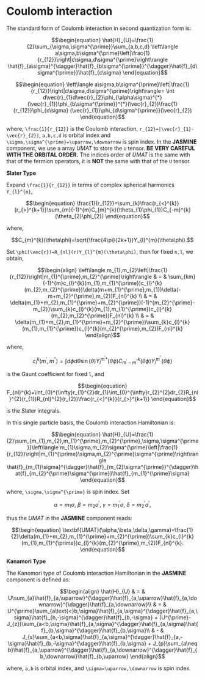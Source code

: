 # Coulomb interaction

The standard form of Coulomb interaction in second quantization form is:
```math
\begin{equation}
\hat{H}_{U}=\frac{1}{2}\sum_{\sigma,\sigma^{\prime}}\sum_{a,b,c,d}
\left\langle a\sigma,b\sigma^{\prime}\left|\frac{1}{r_{12}}\right|c\sigma,d\sigma^{\prime}\right\rangle
\hat{f}_{a\sigma}^{\dagger}\hat{f}_{b\sigma^{\prime}}^{\dagger}\hat{f}_{d\sigma^{\prime}}\hat{f}_{c\sigma}
\end{equation}
```

```math
\begin{equation}
\left\langle a\sigma,b\sigma^{\prime}\left|\frac{1}{r_{12}}\right|c\sigma,d\sigma^{\prime}\right\rangle=
\int d\vec{r}_{1}d\vec{r}_{2}\phi_{\alpha\sigma}^{*}(\vec{r}_{1})\phi_{b\sigma^{\prime}}^{*}(\vec{r}_{2})\frac{1}{r_{12}}\phi_{c\sigma}
(\vec{r}_{1})\phi_{d\sigma^{\prime}}(\vec{r}_{2})
\end{equation}
```

where, ``\frac{1}{r_{12}}`` is the Coulomb interaction, ``r_{12}=|\vec{r}_{1}-\vec{r}_{2}|``, ``a,b,c,d`` is orbital index and ``\sigma,\sigma^{\prime}=\uparrow,\downarrow`` is spin index. In the **JASMINE** component, we use a array *UMAT* to store the ``U`` tensor. **BE VERY CAREFUL WITH THE ORBITAL ORDER.** The indices order of *UMAT* is the same with that of the fermion operators, it is **NOT** the same with that of the ``U`` tensor.

**Slater Type**

Expand ``\frac{1}{r_{12}}`` in terms of complex spherical harmonics ``Y_{l}^{m}``,

```math
\begin{equation}
\frac{1}{r_{12}}=\sum_{k}\frac{r_{<}^{k}}{r_{>}^{k+1}}\sum_{m}(-1)^{m}C_{m}^{k}(\theta_{1}\phi_{1})C_{-m}^{k}(\theta_{2}\phi_{2})
\end{equation}
```
where,

```math
C_{m}^{k}(\theta\phi)=\sqrt{\frac{4\pi}{2k+1}}Y_{l}^{m}(\theta\phi).
```

Set ``\phi(\vec{r})=R_{nl}(r)Y_{l}^{m}(\theta\phi)``, then for fixed ``n,l``, we obtain,

```math
\begin{align}
\left\langle m_{1},m_{2}\left|\frac{1}{r_{12}}\right|m_{1}^{\prime},m_{2}^{\prime}\right\rangle & = & \sum_{km}(-1)^{m}c_{l}^{k}(m_{1},m_{1}^{\prime})c_{l}^{k}(m_{2},m_{2}^{\prime})\delta(m+m_{1}^{\prime},m_{1})\delta(-m+m_{2}^{\prime},m_{2})F_{nl}^{k} \\
 & = & \delta(m_{1}+m_{2},m_{1}^{\prime}+m_{2}^{\prime})(-1)^{m_{2}^{\prime}-m_{2}}\sum_{k}c_{l}^{k}(m_{1},m_{1}^{\prime})c_{l}^{k}(m_{2},m_{2}^{\prime})F_{nl}^{k} \\
 & = & \delta(m_{1}+m_{2},m_{1}^{\prime}+m_{2}^{\prime})\sum_{k}c_{l}^{k}(m_{1},m_{1}^{\prime})c_{l}^{k}(m_{2}^{\prime},m_{2})F_{nl}^{k}
\end{align}
```

where,

```math
\begin{equation}
c_{l}^{k}(m^{\prime},m^{\prime\prime})=\int d\phi d\theta \sin(\theta)Y_{l}^{m^{\prime}*}(\theta\phi)C_{m^{\prime}-m^{\prime\prime}}^{k}(\theta\phi)Y_{l}^{m^{\prime\prime}}(\theta\phi)
\end{equation}
```

is the Gaunt coefficient for fixed ``l``, and

```math
\begin{equation}
F_{nl}^{k}=\int_{0}^{\infty}r_{1}^{2}dr_{1}\int_{0}^{\infty}r_{2}^{2}dr_{2}R_{nl}^{2}(r_{1})R_{nl}^{2}(r_{2})\frac{r_{<}^{k}}{r_{>}^{k+1}}
\end{equation}
```
is the Slater integrals.

In this single particle basis, the Coulomb interaction Hamiltonian is:
```math
\begin{equation}
\hat{H}_{U}=\frac{1}{2}\sum_{m_{1},m_{2},m_{1}^{\prime},m_{2}^{\prime},\sigma,\sigma^{\prime}}\left\langle m_{1}\sigma,m_{2}\sigma^{\prime}\left|\frac{1}{r_{12}}\right|m_{1}^{\prime}\sigma,m_{2}^{\prime}\sigma^{\prime}\right\rangle \hat{f}_{m_{1}\sigma}^{\dagger}\hat{f}_{m_{2}\sigma^{\prime}}^{\dagger}\hat{f}_{m_{2}^{\prime}\sigma^{\prime}}\hat{f}_{m_{1}^{\prime}\sigma}
\end{equation}
```
where, ``\sigma,\sigma^{\prime}`` is spin index. Set

```math
\alpha=m_{1}\sigma,\ \beta=m_{2}\sigma^{\prime},\ \gamma=m_{1}^{\prime}\sigma,\ \delta=m_{2}^{\prime}\sigma^{\prime},
```

thus the *UMAT* in the **JASMINE** component reads:

```math
\begin{equation}
\textbf{UMAT}(\alpha,\beta,\delta,\gamma)=\frac{1}{2}\delta(m_{1}+m_{2},m_{1}^{\prime}+m_{2}^{\prime})\sum_{k}c_{l}^{k}(m_{1},m_{1}^{\prime})c_{l}^{k}(m_{2}^{\prime},m_{2})F_{nl}^{k}.
\end{equation}
```

**Kanamori Type**

The Kanomori type of Coulomb interaction Hamiltonian in the **JASMINE** component is defined as:

```math
\begin{align}
\hat{H}_{U} & = & U\sum_{a}\hat{f}_{a,\uparrow}^{\dagger}\hat{f}_{a,\uparrow}\hat{f}_{a,\downarrow}^{\dagger}\hat{f}_{a,\downarrow}\\
 & = & U^{\prime}\sum_{a\text{<}b,\sigma}\hat{f}_{a,\sigma}^{\dagger}\hat{f}_{a,\sigma}\hat{f}_{b,-\sigma}^{\dagger}\hat{f}_{b,-\sigma}
  + (U^{\prime}-J_{z})\sum_{a<b,\sigma}\hat{f}_{a,\sigma}^{\dagger}\hat{f}_{a,\sigma}\hat{f}_{b,\sigma}^{\dagger}\hat{f}_{b,\sigma}\\
 & - & J_{s}\sum_{a<b,\sigma}\hat{f}_{a,\sigma}^{\dagger}\hat{f}_{a,-\sigma}\hat{f}_{b,-\sigma}^{\dagger}\hat{f}_{b,\sigma}
  +  J_{p}\sum_{a\neq b}\hat{f}_{a,\uparrow}^{\dagger}\hat{f}_{a,\downarrow}^{\dagger}\hat{f}_{b,\downarrow}\hat{f}_{b,\uparrow}
\end{align}
```
where, ``a,b`` is orbital index, and ``\sigma=\uparrow,\downarrow`` is spin index.
